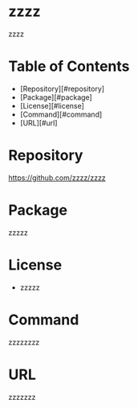 
  # zzzz
  zzzz

  # Table of Contents 
  * [Repository][#repository]
  * [Package][#package]
  * [License][#license]
  * [Command][#command]
  * [URL][#url]
  
  # Repository
 https://github.com/zzzz/zzzz
  
  # Package 
  zzzzz

  # License
  * zzzzz
   
  # Command
  zzzzzzzz

  # URL 
  zzzzzzz

